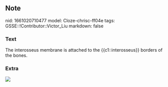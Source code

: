 ## Note
nid: 1661020710477
model: Cloze-chrisc-ff04e
tags: GSSE::!Contributor::Victor_Liu
markdown: false

### Text
The interosseus membrane is attached to the {{c1::interosseus}} borders of the bones.

### Extra
<img src="paste-a5bd238c412635b4ab290decc07d7c99702e5684.jpg">
